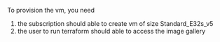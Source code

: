 To provision the vm, you need
1. the subscription should able to create vm of size Standard_E32s_v5
2. the user to run terraform should able to access the image gallery